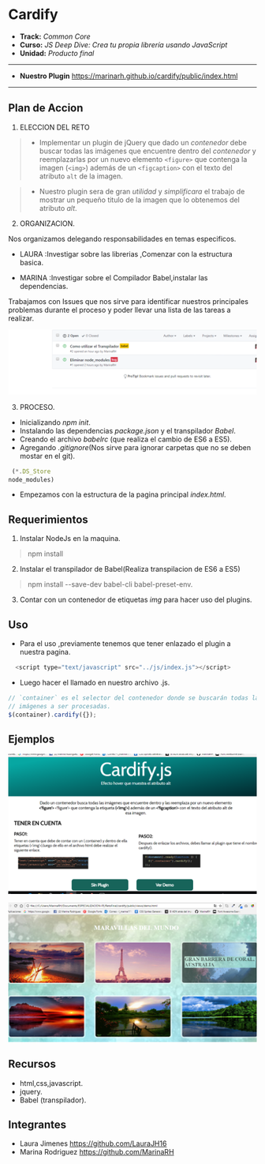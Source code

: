 # Cardify

* **Track:** _Common Core_
* **Curso:** _JS Deep Dive: Crea tu propia librería usando JavaScript_
* **Unidad:** _Producto final_

***
* **Nuestro Plugin** https://marinarh.github.io/cardify/public/index.html

***
## Plan de Accion

1. ELECCION DEL RETO 

>* Implementar un plugin de jQuery que dado un _contenedor_ debe buscar todas las
imágenes que encuentre dentro del _contenedor_ y reemplazarlas por un nuevo
elemento `<figure>` que contenga la imagen (`<img>`) además de un `<figcaption>`
con el texto del atributo `alt` de la imagen.

>* Nuestro plugin sera de gran *utilidad* y *simplificara* el trabajo de mostrar un pequeño titulo de la imagen que lo obtenemos del atributo *alt*.

2. ORGANIZACION.

Nos organizamos delegando responsabilidades en temas especificos.

+ LAURA :Investigar sobre las librerias ,Comenzar con la estructura basica.

+ MARINA :Investigar sobre el Compilador Babel,instalar las dependencias.

Trabajamos con Issues que nos sirve para identificar nuestros principales problemas durante el proceso y poder llevar una lista de las tareas a realizar.

![issues](public/assets/issues.png)

3. PROCESO.

* Inicializando *npm init*.
* Instalando las dependencias *package.json* y el transpilador *Babel*.
* Creando el archivo *babelrc* (que realiza el cambio de ES6 a ES5).
* Agregando *.gitignore*(Nos sirve para ignorar carpetas que no se deben mostar en el git).

```js
 (*.DS_Store
node_modules)
```
* Empezamos con la estructura de la pagina principal *index.html*.

## Requerimientos
1. Instalar NodeJs en la maquina.
> npm install
2. Instalar el transpilador de Babel(Realiza transpilacion de ES6 a ES5)
> npm install --save-dev babel-cli babel-preset-env.
3. Contar con un contenedor de etiquetas *img* para hacer uso del plugins.

## Uso
* Para el uso ,previamente tenemos que tener enlazado el plugin a nuestra pagina.

```js
  <script type="text/javascript" src="../js/index.js"></script>
```
* Luego hacer el llamado en nuestro archivo .js.

```js
// `container` es el selector del contenedor donde se buscarán todas las
// imágenes a ser procesadas.
$(container).cardify({});
```

## Ejemplos

![inicio](public/assets/demo.png)

![demo](public/assets/home.png)

## Recursos

- html,css,javascript.
- jquery.
- Babel (transpilador).

## Integrantes

* Laura Jimenes https://github.com/LauraJH16
* Marina Rodriguez https://github.com/MarinaRH